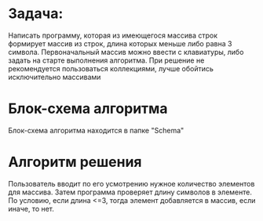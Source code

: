 # Задача:

Написать программу, которая из имеющегося массива строк формирует массив из строк, длина которых меньше либо равна 3 символа. Первоначальный массив можно ввести с клавиатуры, либо задать на старте выполнения алгоритма. При решение не рекомендуется пользоваться коллекциями, лучше обойтись исключительно массивами

# Блок-схема алгоритма

Блок-схема алгоритма находится в папке "Schema"

# Алгоритм решения

Пользователь вводит по его усмотрению нужное количество элементов для массива. Затем программа проверяет длину символов в элементе. По условию, если длина <=3, тогда элемент добавляется в массив, если иначе, то нет.

